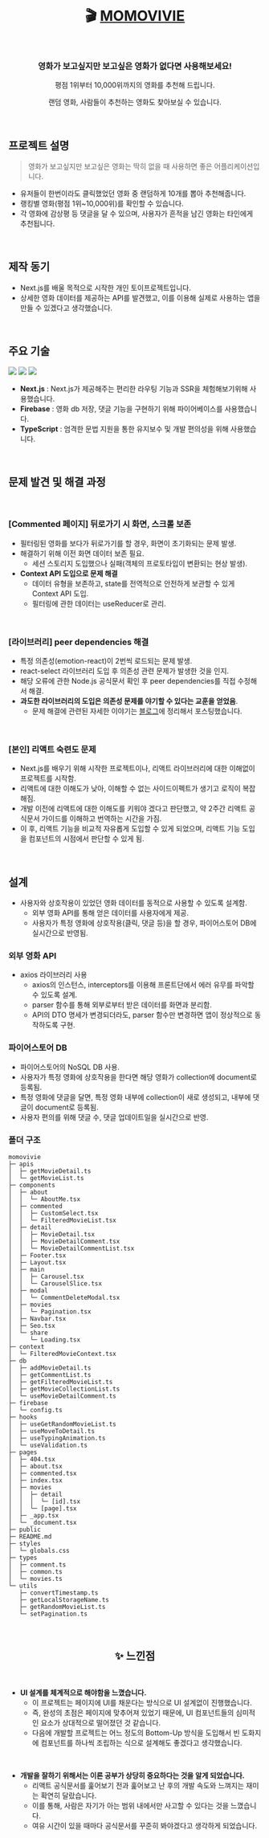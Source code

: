 <br/>
<h1 align="center"> 🎬 <a href="https://momovivie-2dc.web.app/">MOMOVIVIE</a></h1><br/>

<h3 align="center">영화가 보고싶지만 보고싶은 영화가 없다면 사용해보세요!</h3>
<p align="center">평점 1위부터 10,000위까지의 영화를 추천해 드립니다.</p>
<p align="center">랜덤 영화, 사람들이 추천하는 영화도 찾아보실 수 있습니다.</p>

<br/>


## 프로젝트 설명

> 영화가 보고싶지만 보고싶은 영화는 딱히 없을 때 사용하면 좋은 어플리케이션입니다.

- 유저들이 한번이라도 클릭했었던 영화 중 랜덤하게 10개를 뽑아 추천해줍니다.
- 랭킹별 영화(평점 1위~10,000위)를 확인할 수 있습니다.
- 각 영화에 감상평 등 댓글을 달 수 있으며, 사용자가 흔적을 남긴 영화는 타인에게 추천됩니다.

<br/>

## 제작 동기

- Next.js를 배울 목적으로 시작한 개인 토이프로젝트입니다.
- 상세한 영화 데이터를 제공하는 API를 발견했고, 이를 이용해 실제로 사용하는 앱을 만들 수 있겠다고 생각했습니다.
  
<br/>

## 주요 기술
<img src="https://img.shields.io/badge/Next.js-000000?style=flat-square&logo=Next.js&logoColor=white"/> <img src="https://img.shields.io/badge/Firebase-FFCA28?style=flat-square&logo=firebase&logoColor=black"/> <img src="https://img.shields.io/badge/Typescript-3178C6?style=flat-square&logo=Typescript&logoColor=white"/>
- **Next.js** : Next.js가 제공해주는 편리한 라우팅 기능과 SSR을 체험해보기위해 사용했습니다.  
- **Firebase** : 영화 db 저장, 댓글 기능을 구현하기 위해 파이어베이스를 사용했습니다.
- **TypeScript** : 엄격한 문법 지원을 통한 유지보수 및 개발 편의성을 위해 사용했습니다.
<br/>

## 문제 발견 및 해결 과정

<br/>

### [Commented 페이지] 뒤로가기 시 화면, 스크롤 보존

- 필터링된 영화를 보다가 뒤로가기를 할 경우, 화면이 초기화되는 문제 발생.
- 해결하기 위해 이전 화면 데이터 보존 필요.
  - 세션 스토리지 도입했으나 실패(객체의 프로토타입이 변환되는 현상 발생).
- **Context API 도입으로 문제 해결**
  - 데이터 유형을 보존하고, state를 전역적으로 안전하게 보관할 수 있게 Context API 도입.
  - 필터링에 관한 데이터는 useReducer로 관리.

<br/>

### [라이브러리] peer dependencies 해결

- 특정 의존성(emotion-react)이 2번씩 로드되는 문제 발생.
- react-select 라이브러리 도입 후 의존성 관련 문제가 발생한 것을 인지.
- 해당 오류에 관한 Node.js 공식문서 확인 후 peer dependencies를 직접 수정해서 해결.
- **과도한 라이브러리의 도입은 의존성 문제를 야기할 수 있다는 교훈을 얻었음**.
  * 문제 해결에 관련된 자세한 이야기는 [블로그](https://2duckchun.tistory.com/468)에 정리해서 포스팅했습니다.

<br/>

### [본인] 리액트 숙련도 문제
- Next.js를 배우기 위해 시작한 프로젝트이나, 리액트 라이브러리에 대한 이해없이 프로젝트를 시작함.
- 리액트에 대한 이해도가 낮아, 이해할 수 없는 사이드이펙트가 생기고 로직이 복잡해짐.
- 개발 이전에 리액트에 대한 이해도를 키워야 겠다고 판단했고, 약 2주간 리액트 공식문서 가이드를 이해하고 번역하는 시간을 가짐.
- 이 후, 리액트 기능을 비교적 자유롭게 도입할 수 있게 되었으며, 리액트 기능 도입을 컴포넌트의 시점에서 판단할 수 있게 됨.

<br/>

## 설계

- 사용자와 상호작용이 있었던 영화 데이터를 동적으로 사용할 수 있도록 설계함.
  - 외부 영화 API를 통해 얻은 데이터를 사용자에게 제공.
  - 사용자가 특정 영화에 상호작용(클릭, 댓글 등)을 할 경우, 파이어스토어 DB에 실시간으로 반영됨.

### 외부 영화 API
- axios 라이브러리 사용
  - axios의 인스턴스, interceptors를 이용해 프론트단에서 에러 유무를 파악할 수 있도록 설계.
  - parser 함수를 통해 외부로부터 받은 데이터를 화면과 분리함.
  - API의 DTO 명세가 변경되더라도, parser 함수만 변경하면 앱이 정상적으로 동작하도록 구현.

### 파이어스토어 DB

- 파이어스토어의 NoSQL DB 사용.
- 사용자가 특정 영화에 상호작용을 한다면 해당 영화가 collection에 document로 등록됨.
- 특정 영화에 댓글을 달면, 특정 영화 내부에 collection이 새로 생성되고, 내부에 댓글이 document로 등록됨.
- 사용자 편의를 위해 댓글 수, 댓글 업데이트일을 실시간으로 반영.

### 폴더 구조

```
momovivie
├─ apis
│  ├─ getMovieDetail.ts
│  └─ getMovieList.ts
├─ components
│  ├─ about
│  │  └─ AboutMe.tsx
│  ├─ commented
│  │  ├─ CustomSelect.tsx
│  │  └─ FilteredMovieList.tsx
│  ├─ detail
│  │  ├─ MovieDetail.tsx
│  │  ├─ MovieDetailComment.tsx
│  │  └─ MovieDetailCommentList.tsx
│  ├─ Footer.tsx
│  ├─ Layout.tsx
│  ├─ main
│  │  ├─ Carousel.tsx
│  │  └─ CarouselSlice.tsx
│  ├─ modal
│  │  └─ CommentDeleteModal.tsx
│  ├─ movies
│  │  └─ Pagination.tsx
│  ├─ Navbar.tsx
│  ├─ Seo.tsx
│  └─ share
│     └─ Loading.tsx
├─ context
│  └─ FilteredMovieContext.tsx
├─ db
│  ├─ addMovieDetail.ts
│  ├─ getCommentList.ts
│  ├─ getFilteredMovieList.ts
│  ├─ getMovieCollectionList.ts
│  └─ useMovieDetailComment.ts
├─ firebase
│  └─ config.ts
├─ hooks
│  ├─ useGetRandomMovieList.ts
│  ├─ useMoveToDetail.ts
│  ├─ useTypingAnimation.ts
│  └─ useValidation.ts
├─ pages
│  ├─ 404.tsx
│  ├─ about.tsx
│  ├─ commented.tsx
│  ├─ index.tsx
│  ├─ movies
│  │  ├─ detail
│  │  │  └─ [id].tsx
│  │  └─ [page].tsx
│  ├─ _app.tsx
│  └─ _document.tsx
├─ public
├─ README.md
├─ styles
│  └─ globals.css
├─ types
│  ├─ comment.ts
│  ├─ common.ts
│  └─ movies.ts
└─ utils
   ├─ convertTimestamp.ts
   ├─ getLocalStorageName.ts
   ├─ getRandomMovieList.ts
   └─ setPagination.ts
```
<br/>

<h2 align="center"> ✨ 느낀점 </h2>

<br/>

- **UI 설계를 체계적으로 해야함을 느꼈습니다.**
  - 이 프로젝트는 페이지에 UI를 채운다는 방식으로 UI 설계없이 진행했습니다.
  - 즉, 완성의 초점은 페이지에 맞추어져 있었기 때문에, UI 컴포넌트들의 심미적인 요소가 상대적으로 떨어졌던 것 같습니다.
  - 다음에 개발할 프로젝트는 어느 정도의 Bottom-Up 방식을 도입해서 빈 도화지에 컴포넌트를 하나씩 조립하는 식으로 설계해도 좋겠다고 생각했습니다.
<br/>

- **개발을 잘하기 위해서는 이론 공부가 상당히 중요하다는 것을 알게 되었습니다.**
  - 리액트 공식문서를 훑어보기 전과 훑어보고 난 후의 개발 속도와 느껴지는 재미는 확연히 달랐습니다.
  - 이를 통해, 사람은 자기가 아는 범위 내에서만 사고할 수 있다는 것을 느꼈습니다.
  - 여유 시간이 있을 때마다 공식문서를 꾸준히 봐야겠다고 생각하게 되었습니다.
